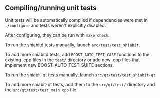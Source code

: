 Compiling/running unit tests
------------------------------------

Unit tests will be automatically compiled if dependencies were met in `./configure`
and tests weren't explicitly disabled.

After configuring, they can be run with `make check`.

To run the shiabitd tests manually, launch `src/test/test_shiabit`.

To add more shiabitd tests, add `BOOST_AUTO_TEST_CASE` functions to the existing
.cpp files in the `test/` directory or add new .cpp files that
implement new BOOST_AUTO_TEST_SUITE sections.

To run the shiabit-qt tests manually, launch `src/qt/test/test_shiabit-qt`

To add more shiabit-qt tests, add them to the `src/qt/test/` directory and
the `src/qt/test/test_main.cpp` file.
